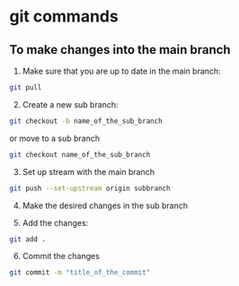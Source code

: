 # git commands

## To make changes into the main branch

1. Make sure that you are up to date in the main branch:

```bash
git pull
```

2. Create a new sub branch:

```bash
git checkout -b name_of_the_sub_branch
```

or move to a sub branch

```bash
git checkout name_of_the_sub_branch
```

3. Set up stream with the main branch

```bash
git push --set-upstream origin subbranch
```

4. Make the desired changes in the sub branch

5. Add the changes:

```bash
git add .
```

6. Commit the changes

```bash
git commit -m "title_of_the_commit"
```